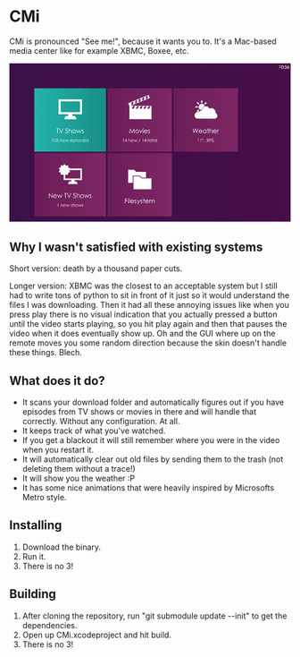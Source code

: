 # CMi

CMi is pronounced "See me!", because it wants you to. It's a Mac-based media center like for example XBMC, Boxee, etc. 

![CMi version 2.0](https://github.com/boxed/CMi/raw/master/screenshots/2013-04-21_1.png)


## Why I wasn't satisfied with existing systems

Short version: death by a thousand paper cuts.

Longer version: XBMC was the closest to an acceptable system but I still had to write tons of python to sit in front of it just so it would understand the files I was downloading. Then it had all these annoying issues like when you press play there is no visual indication that you actually pressed a button until the video starts playing, so you hit play again and then that pauses the video when it does eventually show up. Oh and the GUI where up on the remote moves you some random direction because the skin doesn't handle these things. Blech.

## What does it do?

* It scans your download folder and automatically figures out if you have episodes from TV shows or movies in there and will handle that correctly. Without any configuration. At all.
* It keeps track of what you've watched.
* If you get a blackout it will still remember where you were in the video when you restart it.
* It will automatically clear out old files by sending them to the trash (not deleting them without a trace!)
* It will show you the weather :P
* It has some nice animations that were heavily inspired by Microsofts Metro style.

## Installing

1. Download the binary. 
2. Run it.
3. There is no 3!

## Building

1. After cloning the repository, run "git submodule update --init" to get the dependencies.
2. Open up CMi.xcodeproject and hit build.
3. There is no 3!